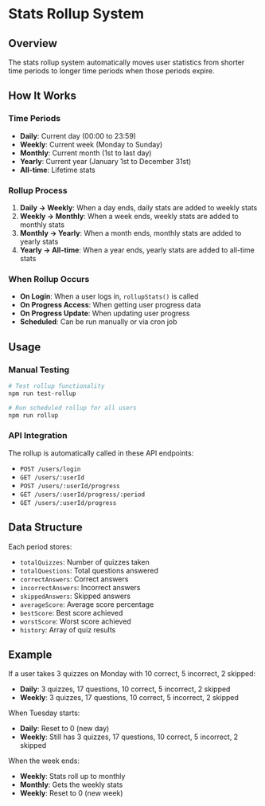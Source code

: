 # Stats Rollup System

## Overview
The stats rollup system automatically moves user statistics from shorter time periods to longer time periods when those periods expire.

## How It Works

### Time Periods
- **Daily**: Current day (00:00 to 23:59)
- **Weekly**: Current week (Monday to Sunday)
- **Monthly**: Current month (1st to last day)
- **Yearly**: Current year (January 1st to December 31st)
- **All-time**: Lifetime stats

### Rollup Process
1. **Daily → Weekly**: When a day ends, daily stats are added to weekly stats
2. **Weekly → Monthly**: When a week ends, weekly stats are added to monthly stats  
3. **Monthly → Yearly**: When a month ends, monthly stats are added to yearly stats
4. **Yearly → All-time**: When a year ends, yearly stats are added to all-time stats

### When Rollup Occurs
- **On Login**: When a user logs in, `rollupStats()` is called
- **On Progress Access**: When getting user progress data
- **On Progress Update**: When updating user progress
- **Scheduled**: Can be run manually or via cron job

## Usage

### Manual Testing
```bash
# Test rollup functionality
npm run test-rollup

# Run scheduled rollup for all users
npm run rollup
```

### API Integration
The rollup is automatically called in these API endpoints:
- `POST /users/login`
- `GET /users/:userId`
- `POST /users/:userId/progress`
- `GET /users/:userId/progress/:period`
- `GET /users/:userId/progress`

## Data Structure
Each period stores:
- `totalQuizzes`: Number of quizzes taken
- `totalQuestions`: Total questions answered
- `correctAnswers`: Correct answers
- `incorrectAnswers`: Incorrect answers
- `skippedAnswers`: Skipped answers
- `averageScore`: Average score percentage
- `bestScore`: Best score achieved
- `worstScore`: Worst score achieved
- `history`: Array of quiz results

## Example
If a user takes 3 quizzes on Monday with 10 correct, 5 incorrect, 2 skipped:
- **Daily**: 3 quizzes, 17 questions, 10 correct, 5 incorrect, 2 skipped
- **Weekly**: 3 quizzes, 17 questions, 10 correct, 5 incorrect, 2 skipped

When Tuesday starts:
- **Daily**: Reset to 0 (new day)
- **Weekly**: Still has 3 quizzes, 17 questions, 10 correct, 5 incorrect, 2 skipped

When the week ends:
- **Weekly**: Stats roll up to monthly
- **Monthly**: Gets the weekly stats
- **Weekly**: Reset to 0 (new week) 